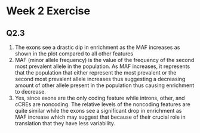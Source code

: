 # Week 2 Exercise 

## Q2.3 
1. The exons see a drastic dip in enrichment as the MAF increases as shown in the plot compared to all other features 
2. MAF (minor allele frequency) is the value of the frequency of the second most prevalent allele in the population. As MAF increases, it represents that the population that either represent the most prevalent or the second most prevalent allele increases thus suggesting a decreasing amount of other allele present in the population thus causing enrichment to decrease.
3. Yes, since exons are the only coding feature while introns, other, and cCREs are noncoding. The relative levels of the noncoding features are quite similar while the exons see a significant drop in enrichment as MAF increase which may suggest that because of their crucial role in translation that they have less variability. 